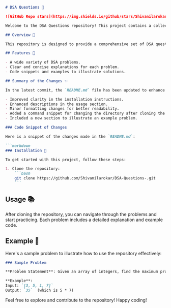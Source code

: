 ```markdown
# DSA Questions 🚀

![GitHub Repo stars](https://img.shields.io/github/stars/Shivanilarokar/DSA-Questions-) ![GitHub forks](https://img.shields.io/github/forks/Shivanilarokar/DSA-Questions-) ![GitHub issues](https://img.shields.io/github/issues/Shivanilarokar/DSA-Questions-)

Welcome to the DSA Questions repository! This project contains a collection of Data Structures and Algorithms problems to help you practice and improve your coding skills.

## Overview 🌟

This repository is designed to provide a comprehensive set of DSA questions that can help developers of all skill levels enhance their problem-solving capabilities. Each problem is carefully curated to cover various data structures and algorithms.

## Features 🧠

- A wide variety of DSA problems.
- Clear and concise explanations for each problem.
- Code snippets and examples to illustrate solutions.

## Summary of the Changes ✨

In the latest commit, the `README.md` file has been updated to enhance its presentation and usability:

- Improved clarity in the installation instructions.
- Enhanced descriptions in the usage section.
- Minor formatting changes for better readability.
- Added a command snippet for changing the directory after cloning the repository.
- Included a new section to illustrate an example problem.

### Code Snippet of Changes

Here is a snippet of the changes made in the `README.md`:

```markdown
### Installation 🚀

To get started with this project, follow these steps:

1. Clone the repository:
    ```bash
    git clone https://github.com/Shivanilarokar/DSA-Questions-.git
    ```
```

## Usage 📚

After cloning the repository, you can navigate through the problems and start practicing. Each problem includes a detailed explanation and example code.

## Example 📖

Here's a sample problem to illustrate how to use the repository effectively:

```markdown
### Sample Problem

**Problem Statement**: Given an array of integers, find the maximum product of two integers in the array.

**Example**:
Input: `[3, 5, 1, 7]`
Output: `35`  (which is 5 * 7)
```

Feel free to explore and contribute to the repository! Happy coding!
```